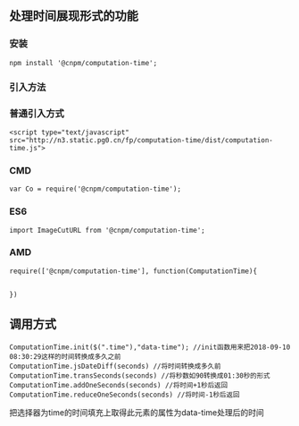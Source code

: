 ## 处理时间展现形式的功能

### 安装

`npm install '@cnpm/computation-time';`


### 引入方法

### 普通引入方式

```
<script type="text/javascript" src="http://n3.static.pg0.cn/fp/computation-time/dist/computation-time.js">
```
### CMD

```
var Co = require('@cnpm/computation-time');
```
### ES6

```
import ImageCutURL from '@cnpm/computation-time';
```

### AMD
```
require(['@cnpm/computation-time'], function(ComputationTime){


})
```

## 调用方式
```
ComputationTime.init($(".time"),"data-time"); //init函数用来把2018-09-10 08:30:29这样的时间转换成多久之前
ComputationTime.jsDateDiff(seconds) //将时间转换成多久前
ComputationTime.transSeconds(seconds) //将秒数如90转换成01:30秒的形式
ComputationTime.addOneSeconds(seconds) //将时间+1秒后返回
ComputationTime.reduceOneSeconds(seconds) //将时间-1秒后返回
```
把选择器为time的时间填充上取得此元素的属性为data-time处理后的时间


